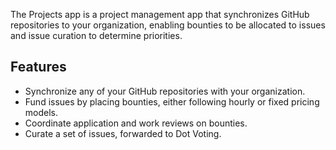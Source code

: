 The Projects app is a project management app that synchronizes GitHub repositories to your organization, enabling bounties to be allocated to issues and issue curation to determine priorities.

## Features
- Synchronize any of your GitHub repositories with your organization.
- Fund issues by placing bounties, either following hourly or fixed pricing models.
- Coordinate application and work reviews on bounties.
- Curate a set of issues, forwarded to Dot Voting.
